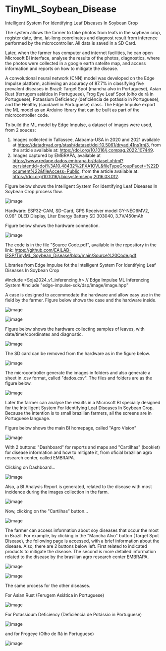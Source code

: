 # TinyML_Soybean_Disease

Intelligent System For Identifying Leaf Diseases In Soybean Crop


The system allows the farmer to take photos from leafs in the soybean crop, register date, time, lat-long coordinates and diagnost result from inference performed by the microcontroller. All data is saved in a SD Card.

Later, when the farmer has computer and internet facilities, he can open Microsoft BI interface, analyse the results of the photos, diagnostics, where the photos were collected in a google earth satelite map, and access information and reports on how to mitigate the disease.

A convolutional neural network (CNN) model was developed on the Edge Impulse platform, achieving an accuracy of 87.7% in classifying five prevalent diseases in Brazil: Target Spot (mancha alvo in Portuguese), Asian Rust (ferrugem asiática in Portuguese), Frog Eye Leaf Spot (olho de rã in Portuguese), Potassium Deficiency (deficiência de potássio in Portuguese), and the Healthy (saudável in Portuguese) class. The Edge Impulse export the ML model as an Arduino library that can be built as part of the microcontroller code.

To build the ML model by Edge Impulse, a dataset of images were used, from 2 souces:

1. Images collected in Tallassee, Alabama-USA in 2020 and 2021 available at https://datadryad.org/stash/dataset/doi:10.5061/dryad.41ns1rnj3, from the article available at: https://doi.org/10.1016/j.compag.2022.107449.
2. Images captured by EMBRAPA, available at https://www.redape.dados.embrapa.br/dataset.xhtml?persistentId=doi%3A10.48432%2FXA1OVL&fileTypeGroupFacet=%22Document%22&fileAccess=Public, from the article available at: https://doi.org/10.1016/j.biosystemseng.2016.03.012.

Figure below shows the Intelligent System For Identifying Leaf Diseases In Soybean Crop process flow.

![image](https://github.com/EAILAB-IFSP/TinyML_Soybean_Disease/blob/main/Flowchart%20of%20Process.png)

Hardware: ESP32-CAM, SD-Card, GPS Receiver model GY-NEO6MV2, 0.96" OLED Display, Liter Energy Battery SD 303040, 3.7V/450mAh

Figure below shows the hardware connection.

![image](https://github.com/EAILAB-IFSP/TinyML_Soybean_Disease/blob/main/Circuit_of_Hardware.png)

The code is in the file "Source Code.pdf", available in the repository in the link: https://github.com/EAILAB-IFSP/TinyML_Soybean_Disease/blob/main/Source%20Code.pdf

Libraries from Edge Impulse fot the Intelligent System For Identifying Leaf Diseases In Soybean Crop

#include <Soja2024_v1_inferencing.h> // Edge Impulse ML Inferencing System
#include "edge-impulse-sdk/dsp/image/image.hpp"

A case is designed to accommodate the hardware and allow easy use in the field by the farmer. Figure below shows the case and the hardware inside.

![image](https://github.com/EAILAB-IFSP/TinyML_Soybean_Disease/blob/main/Prototype%20Case%20in%203D%20Printer.jpg)

![image](https://github.com/EAILAB-IFSP/TinyML_Soybean_Disease/blob/main/Prototype_Assembled.png)

Figure below shows the hardware collecting samples of leaves, with date/time/coordinates and diagnostic.

![image](https://github.com/EAILAB-IFSP/TinyML_Soybean_Disease/blob/main/Collecting%20Samples.png)

The SD card can be removed from the hardware as in the figure below.

![image](https://github.com/EAILAB-IFSP/TinyML_Soybean_Disease/blob/main/SD%20Card%20remotion.png)

The microcontroller generate the images in folders and also generate a sheet in .csv format, called "dados.csv". The files and folders are as the figure below.

![image](https://github.com/EAILAB-IFSP/TinyML_Soybean_Disease/blob/main/SD%20Card%20folder%20and%20files%20created.png)

Later the farmer can analyse the results in a Microsoft BI specially designed for the Intelligent System For Identifying Leaf Diseases In Soybean Crop. Because the intention is to small brazilian farmers, all the screens are in Portuguese language.

Figure below shows the main BI homepage, called "Agro Vision"

![image](https://github.com/EAILAB-IFSP/TinyML_Soybean_Disease/blob/main/BI%20Main%20Homepage.png)

With 2 buttons: "Dashboard" for reports and maps and "Cartilhas" (booklet) for disease information and how to mitigate it, from oficial brazilian agro research center, called EMBRAPA.

Clicking on Dashboard...

![image](https://github.com/EAILAB-IFSP/TinyML_Soybean_Disease/blob/main/BI%20Dashboard%20page.png)

Also, a BI Analysis Report is generated, related to the disease with most incidence during the images collection in the farm.

![image](https://github.com/EAILAB-IFSP/TinyML_Soybean_Disease/blob/main/Report.png)

Now, clicking on the "Cartilhas" button...

![image](https://github.com/EAILAB-IFSP/TinyML_Soybean_Disease/blob/main/BI%20Cartilhas%20Page.png)

The farmer can access information about soy diseases that occur the most in Brazil. For example, by clicking in the "Mancha Alvo" button (Target Spot Disease), the following page is accessed, with a brief information about the disease. Also, there are 2 buttons below left. First related to indicated products to mitigate the disease. The second is more detailed information related to the disease by the brasilian agro research center EMBRAPA.

![image](https://github.com/EAILAB-IFSP/TinyML_Soybean_Disease/blob/main/BI%20Cartilha%20Target%20Spot%20page.png)

![image](https://github.com/EAILAB-IFSP/TinyML_Soybean_Disease/blob/main/BI%20Product%20Abacus%20for%20Target%20Spot.png)

The same process for the other diseases.

For Asian Rust (Ferugem Asiática in Portuguese)

![image](https://github.com/EAILAB-IFSP/TinyML_Soybean_Disease/blob/main/BI%20Cartilha%20Asian%20Rust%20page.png)

For Potassioum Deficiency (Deficiência de Potássio in Portuguese)

![image](https://github.com/EAILAB-IFSP/TinyML_Soybean_Disease/blob/main/BI%20Cartilha%20Potassioum%20Deficiency.png)

and for Frogeye (Olho de Rã in Portuguese)

![image](https://github.com/EAILAB-IFSP/TinyML_Soybean_Disease/blob/main/BI%20Cartilha%20Frogeye%20page.png)



